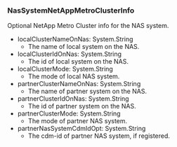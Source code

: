### NasSystemNetAppMetroClusterInfo
Optional NetApp Metro Cluster info for the NAS system.

- localClusterNameOnNas: System.String
  - The name of local system on the NAS.
- localClusterIdOnNas: System.String
  - The id of local system on the NAS.
- localClusterMode: System.String
  - The mode of local NAS system.
- partnerClusterNameOnNas: System.String
  - The name of partner system on the NAS.
- partnerClusterIdOnNas: System.String
  - The id of partner system on the NAS.
- partnerClusterMode: System.String
  - The mode of partner NAS system.
- partnerNasSystemCdmIdOpt: System.String
  - The cdm-id of partner NAS system, if registered.
